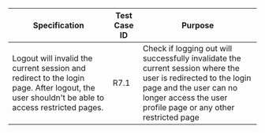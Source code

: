 | Specification                                                                                                                                 | Test Case ID | Purpose                                                                                                                                                                                                    |
|-----------------------------------------------------------------------------------------------------------------------------------------------|--------------|------------------------------------------------------------------------------------------------------------------------------------------------------------------------------------------------------------|
| Logout will invalid the current session and redirect to the login page.  After logout, the user shouldn't be able to access restricted pages. | R7.1         | Check if logging out will successfully invalidate the current session where the user is redirected to the login page and the user can no longer access the user profile page or any other restricted page  |
